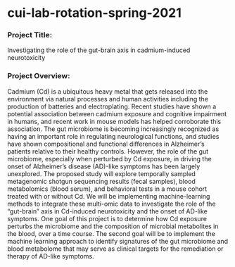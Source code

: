 # cui-lab-rotation-spring-2021

### Project Title:
Investigating the role of the gut-brain axis in cadmium-induced neurotoxicity

### Project Overview:
Cadmium (Cd) is a ubiquitous heavy metal that gets released into the environment via natural processes and human activities including the production of batteries and electroplating. Recent studies have shown a potential association between cadmium exposure and cognitive impairment in humans, and recent work in mouse models has helped corroborate this association. The gut microbiome is becoming increasingly recognized as having an important role in regulating neurological functions, and studies have shown compositional and functional differences in Alzheimer’s patients relative to their healthy controls. However, the role of the gut microbiome, especially when perturbed by Cd exposure, in driving the onset of Alzheimer’s disease (AD)-like symptoms has been largely unexplored. The proposed study will explore temporally sampled metagenomic shotgun sequencing results (fecal samples), blood metabolomics (blood serum), and behavioral tests in a mouse cohort treated with or without Cd. We will be implementing machine-learning methods to integrate these multi-omic data to investigate the role of the “gut-brain” axis in Cd-induced neurotoxicity and the onset of AD-like symptoms. One goal of this project is to determine how Cd exposure perturbs the microbiome and the composition of microbial metabolites in the blood, over a time course. The second goal will be to implement the machine learning approach to identify signatures of the gut microbiome and blood metabolome that may serve as clinical targets for the remediation or therapy of AD-like symptoms.
